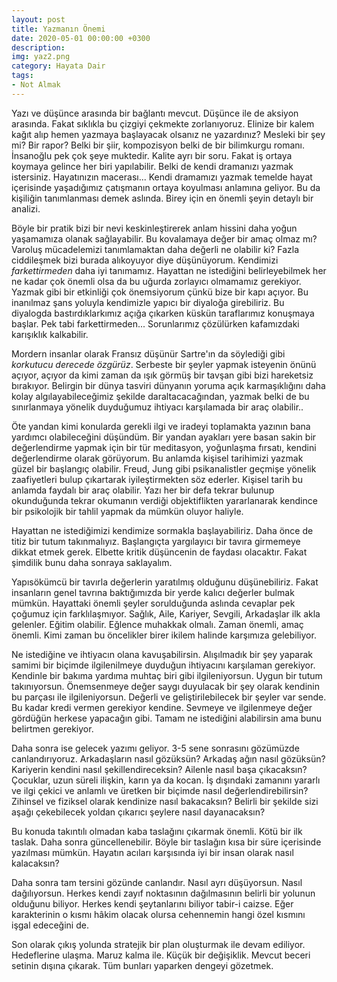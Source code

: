 ```yaml
---
layout: post
title: Yazmanın Önemi
date: 2020-05-01 00:00:00 +0300
description: 
img: yaz2.png
category: Hayata Dair
tags: 
- Not Almak
---
```


Yazı ve düşünce arasında bir bağlantı mevcut. Düşünce ile de aksiyon arasında. Fakat sıklıkla bu çizgiyi çekmekte zorlanıyoruz. Elinize bir kalem kağıt alıp hemen yazmaya başlayacak olsanız ne yazardınız? Mesleki bir şey mi? Bir rapor? Belki bir şiir, kompozisyon belki de bir bilimkurgu romanı. İnsanoğlu pek çok şeye muktedir. Kalite ayrı bir soru. Fakat iş ortaya koymaya gelince her biri yapılabilir. Belki de kendi dramanızı yazmak istersiniz. Hayatınızın macerası... Kendi dramamızı yazmak temelde hayat içerisinde yaşadığımız çatışmanın ortaya koyulması anlamına geliyor. Bu da kişiliğin tanımlanması demek aslında. Birey için en önemli şeyin detaylı bir analizi.
 
Böyle bir pratik bizi bir nevi keskinleştirerek anlam hissini daha yoğun yaşamamıza olanak sağlayabilir. Bu kovalamaya değer bir amaç olmaz mı? Varoluş mücadelemizi tanımlamaktan daha değerli ne olabilir ki? Fazla ciddileşmek bizi burada alıkoyuyor diye düşünüyorum. Kendimizi *farkettirmeden* daha iyi tanımamız. Hayattan ne istediğini belirleyebilmek her ne kadar çok önemli olsa da bu uğurda zorlayıcı olmamamız gerekiyor. Yazmak gibi bir etkinliği çok önemsiyorum çünkü bize bir kapı açıyor. Bu inanılmaz şans yoluyla kendimizle yapıcı bir diyaloğa girebiliriz. Bu diyalogda bastırdıklarkımız açığa çıkarken küskün taraflarımız konuşmaya başlar. Pek tabi farkettirmeden... Sorunlarımız çözülürken kafamızdaki karışıklık kalkabilir.

Mordern insanlar olarak Fransız düşünür Sartre'ın da söylediği gibi *korkutucu derecede özgürüz*. Serbeste bir şeyler yapmak isteyenin önünü açıyor, açıyor da kimi zaman da ışık görmüş bir tavşan gibi bizi hareketsiz bırakıyor. Belirgin bir dünya tasviri dünyanın yoruma açık karmaşıklığını daha kolay algılayabileceğimiz şekilde daraltacacağından, yazmak belki de bu sınırlanmaya yönelik duyduğumuz ihtiyacı karşılamada bir araç olabilir..

Öte yandan kimi konularda gerekli ilgi ve iradeyi toplamakta yazının bana yardımcı olabileceğini düşündüm. Bir yandan ayakları yere basan sakin bir değerlendirme yapmak için bir tür meditasyon, yoğunlaşma fırsatı, kendini değerlendirme olarak görüyorum. Bu anlamda kişisel tarihimizi yazmak güzel bir başlangıç olabilir. Freud, Jung gibi psikanalistler geçmişe yönelik zaafiyetleri bulup çıkartarak iyileştirmekten söz ederler. Kişisel tarih bu anlamda faydalı bir araç olabilir. Yazı her bir defa tekrar bulunup okunduğunda tekrar okumanın verdiği objektiflikten yararlanarak kendince bir psikolojik bir tahlil yapmak da mümkün oluyor haliyle.

Hayattan ne istediğimizi kendimize sormakla başlayabiliriz. Daha önce de titiz bir tutum takınmalıyız. Başlangıçta yargılayıcı bir tavıra girmemeye dikkat etmek gerek. Elbette kritik düşüncenin de faydası olacaktır. Fakat şimdilik bunu daha sonraya saklayalım.

Yapısökümcü bir tavırla değerlerin yaratılmış olduğunu düşünebiliriz. Fakat insanların genel tavrına baktığımızda bir yerde kalıcı değerler bulmak mümkün. Hayattaki önemli şeyler sorulduğunda aslında cevaplar pek çoğumuz için farklılaşmıyor. Sağlık, Aile, Kariyer, Sevgili, Arkadaşlar ilk akla gelenler. Eğitim olabilir. Eğlence muhakkak olmalı. Zaman önemli, amaç önemli. Kimi zaman bu öncelikler birer ikilem halinde karşımıza gelebiliyor.

Ne istediğine ve ihtiyacın olana kavuşabilirsin. Alışılmadık bir şey yaparak samimi bir biçimde ilgilenilmeye duyduğun ihtiyacını karşılaman gerekiyor. Kendinle bir bakıma yardıma muhtaç biri gibi ilgileniyorsun. Uygun bir tutum takınıyorsun. Önemsenmeye değer saygı duyulacak bir şey olarak kendinin bu parçası ile ilgileniyorsun. Değerli ve geliştirilebilecek bir şeyler var sende. Bu kadar kredi vermen gerekiyor kendine. Sevmeye ve ilgilenmeye değer gördüğün herkese yapacağın gibi. Tamam ne istediğini alabilirsin ama bunu belirtmen gerekiyor. 

Daha sonra ise gelecek yazımı geliyor. 3-5 sene sonrasını gözümüzde canlandırıyoruz. Arkadaşların nasıl gözüksün? Arkadaş ağın nasıl gözüksün? Kariyerin kendini nasıl şekillendireceksin? Ailenle nasıl başa çıkacaksın? Çocuklar, uzun süreli ilişkin, karın ya da kocan. İş dışındaki zamanını yararlı ve ilgi çekici ve anlamlı ve üretken bir biçimde nasıl değerlendirebilirsin? Zihinsel ve fiziksel olarak kendinize nasıl bakacaksın? Belirli bir şekilde sizi aşağı çekebilecek yoldan çıkarıcı şeylere nasıl dayanacaksın?

Bu konuda takıntılı olmadan kaba taslağını çıkarmak önemli. Kötü bir ilk taslak. Daha sonra güncellenebilir. Böyle bir taslağın kısa bir süre içerisinde yazılması mümkün. Hayatın acıları karşısında iyi bir insan olarak nasıl kalacaksın? 

Daha sonra tam tersini gözünde canlandır. Nasıl ayrı düşüyorsun. Nasıl dağılıyorsun. Herkes kendi zayıf noktasının dağılmasının belirli bir yolunun olduğunu biliyor. Herkes kendi şeytanlarını biliyor tabir-i caizse. Eğer karakterinin o kısmı hâkim olacak olursa cehennemin hangi özel kısmını işgal edeceğini de. 

Son olarak çıkış yolunda stratejik bir plan oluşturmak ile devam ediliyor. Hedeflerine ulaşma. Maruz kalma ile. Küçük bir değişiklik. Mevcut beceri setinin dışına çıkarak.
Tüm bunları yaparken dengeyi gözetmek.
